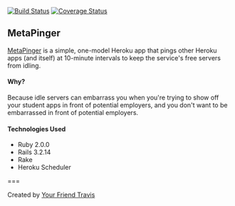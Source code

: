 [![Build Status](https://travis-ci.org/vanderhoop/meta_pinger.svg?branch=master)](https://travis-ci.org/vanderhoop/meta_pinger)
[![Coverage Status](https://coveralls.io/repos/vanderhoop/meta_pinger/badge.svg?branch=master)](https://coveralls.io/r/vanderhoop/meta_pinger?branch=master)

## MetaPinger

[MetaPinger](http://metapinger.herokuapp.com/) is a simple, one-model Heroku app that pings other Heroku apps (and itself) at 10-minute intervals to keep the service's free servers from idling.

#### Why?
Because idle servers can embarrass you when you're trying to show off your student apps in front of potential employers, and you don't want to be embarrassed in front of potential employers.

#### Technologies Used

- Ruby 2.0.0
- Rails 3.2.14
- Rake 
- Heroku Scheduler

===

Created by [Your Friend Travis](http://yourfriendtravis.com)
